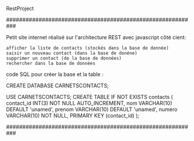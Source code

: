 RestProject

###########################################################

Petit site internet réalisé sur l'architecture REST avec javascript côté cient:

    afficher la liste de contacts (stockés dans la base de donnée)
    saisir un nouveau contact (dans la base de donéne)
    supprimer un contact (de la base de données)
    rechercher dans la base de données

code SQL pour créer la base et la table :

CREATE DATABASE CARNETSCONTACTS;

USE CARNETSCONTACTS;
CREATE TABLE IF NOT EXISTS contacts ( contact_id INT(3) NOT NULL AUTO_INCREMENT, nom VARCHAR(10) DEFAULT 'unamed', prenom VARCHAR(10) DEFAULT 'unamed', numero VARCHAR(10) NOT NULL, PRIMARY KEY (contact_id) );

###########################################################

